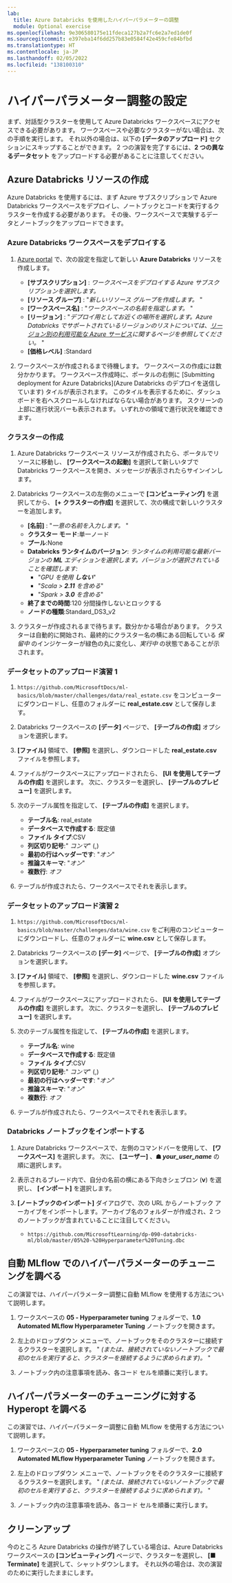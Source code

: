 ```yaml
---
lab:
  title: Azure Databricks を使用したハイパーパラメーターの調整
  module: Optional exercise
ms.openlocfilehash: 9e306580175e11fdeca127b2a7fc6e2a7ed1de0f
ms.sourcegitcommit: e397eba14f6dd257b83e0584f42e459cfe84bfbd
ms.translationtype: HT
ms.contentlocale: ja-JP
ms.lasthandoff: 02/05/2022
ms.locfileid: "138100310"
---
```

# <a name="set-up-for-hyperparameter-tuning"></a>ハイパーパラメーター調整の設定

まず、対話型クラスターを使用して Azure Databricks ワークスペースにアクセスできる必要があります。 ワークスペースや必要なクラスターがない場合は、次の手順を実行します。 それ以外の場合は、以下の **[データのアップロード]** セクションにスキップすることができます。 2 つの演習を完了するには、**2 つの異なるデータセット** をアップロードする必要があることに注意してください。

## <a name="create-azure-databricks-resources"></a>Azure Databricks リソースの作成

Azure Databricks を使用するには、まず Azure サブスクリプションで Azure Databricks ワークスペースをデプロイし、ノートブックとコードを実行するクラスターを作成する必要があります。 その後、ワークスペースで実験するデータとノートブックをアップロードできます。

### <a name="deploy-an-azure-databricks-workspace"></a>Azure Databricks ワークスペースをデプロイする

1. [Azure portal](https://portal.azure.com) で、次の設定を指定して新しい **Azure Databricks** リソースを作成します。
   - **[サブスクリプション]** : *ワークスペースをデプロイする Azure サブスクリプションを選択します。*
   - **[リソース グループ]** : "*新しいリソース グループを作成します。* "
   - **[ワークスペース名]** : "*ワークスペースの名前を指定します。* "
   - **[リージョン]** : "*デプロイ用としてお近くの場所を選択します。Azure Databricks でサポートされているリージョンのリストについては、[リージョン別の利用可能な Azure サービス](https://azure.microsoft.com/regions/services/)に関するページを参照してください。* "
   - **[価格レベル]** :Standard

1. ワークスペースが作成されるまで待機します。 ワークスペースの作成には数分かかります。 ワークスペース作成時に、ポータルの右側に [Submitting deployment for Azure Databricks](Azure Databricks のデプロイを送信しています) タイルが表示されます。 このタイルを表示するために、ダッシュボードを右へスクロールしなければならない場合があります。 スクリーンの上部に進行状況バーも表示されます。 いずれかの領域で進行状況を確認できます。

### <a name="create-a-cluster"></a>クラスターの作成

1. Azure Databricks ワークスペース リソースが作成されたら、ポータルでリソースに移動し、 **[ワークスペースの起動]** を選択して新しいタブで Databricks ワークスペースを開き、メッセージが表示されたらサインインします。

1. Databricks ワークスペースの左側のメニューで **[コンピューティング]** を選択してから、 **[+ クラスターの作成]** を選択して、次の構成で新しいクラスターを追加します。
   - **[名前]** : "*一意の名前を入力します。* "
   - **クラスター モード**:単一ノード
   - **プール**:None
   - **Databricks ランタイムのバージョン**: *ランタイムの利用可能な最新バージョンの **ML** エディションを選択します。バージョンが選択されていることを確認します:*
      - "*GPU を使用 **しない***"
      - "*Scala > **2.11** を含める*"
      - "*Spark > **3.0** を含める*"
   - **終了までの時間**:120 分間操作しないとロックする
   - **ノードの種類**:Standard_DS3_v2

1. クラスターが作成されるまで待ちます。数分かかる場合があります。 クラスターは自動的に開始され、最終的にクラスター名の横にある回転している *保留中* のインジケーターが緑色の丸に変化し、*実行中* の状態であることが示されます。

### <a name="upload-dataset-exercise-1"></a>データセットのアップロード演習 1

1. `https://github.com/MicrosoftDocs/ml-basics/blob/master/challenges/data/real_estate.csv` をコンピューターにダウンロードし、任意のフォルダーに **real_estate.csv** として保存します。

1. Databricks ワークスペースの **[データ]** ページで、 **[テーブルの作成]** オプションを選択します。

1. **[ファイル]** 領域で、 **[参照]** を選択し、ダウンロードした **real_estate.csv** ファイルを参照します。

1. ファイルがワークスペースにアップロードされたら、 **[UI を使用してテーブルの作成]** を選択します。 次に、クラスターを選択し、 **[テーブルのプレビュー]** を選択します。

1. 次のテーブル属性を指定して、 **[テーブルの作成]** を選択します。

    - **テーブル名**: real_estate
    - **データベースで作成する**: 既定値
    - **ファイル タイプ**:CSV
    - **列区切り記号**:" *コンマ*" (,)
    - **最初の行はヘッダーです**: "*オン*"
    - **推論スキーマ**: "*オン*"
    - **複数行**: *オフ*

1. テーブルが作成されたら、ワークスペースでそれを表示します。

### <a name="upload-dataset-exercise-2"></a>データセットのアップロード演習 2

1. `https://github.com/MicrosoftDocs/ml-basics/blob/master/challenges/data/wine.csv` をご利用のコンピューターにダウンロードし、任意のフォルダーに **wine.csv** として保存します。

1. Databricks ワークスペースの **[データ]** ページで、 **[テーブルの作成]** オプションを選択します。

1. **[ファイル]** 領域で、 **[参照]** を選択し、ダウンロードした **wine.csv** ファイルを参照します。

1. ファイルがワークスペースにアップロードされたら、 **[UI を使用してテーブルの作成]** を選択します。 次に、クラスターを選択し、 **[テーブルのプレビュー]** を選択します。

1. 次のテーブル属性を指定して、 **[テーブルの作成]** を選択します。

    - **テーブル名**: wine
    - **データベースで作成する**: 既定値
    - **ファイル タイプ**:CSV
    - **列区切り記号**:" *コンマ*" (,)
    - **最初の行はヘッダーです**: "*オン*"
    - **推論スキーマ**: "*オン*"
    - **複数行**: *オフ*

1. テーブルが作成されたら、ワークスペースでそれを表示します。

### <a name="import-databricks-notebooks"></a>Databricks ノートブックをインポートする

1. Azure Databricks ワークスペースで、左側のコマンドバーを使用して、 **[ワークスペース]** を選択します。 次に、 **[ユーザー]** 、**&#9751; *your_user_name*** の順に選択します。

1. 表示されるブレード内で、自分の名前の横にある下向きシェブロン (**v**) を選択し、 **[インポート]** を選択します。

1. **[ノートブックのインポート]** ダイアログで、次の URL からノートブック アーカイブをインポートします。アーカイブ名のフォルダーが作成され、2 つのノートブックが含まれていることに注目してください。
   - `https://github.com/MicrosoftLearning/dp-090-databricks-ml/blob/master/05%20-%20Hyperparameter%20Tuning.dbc`

## <a name="explore-automated-mlflow-hyperparameter-tuning"></a>自動 MLflow でのハイパーパラメーターのチューニングを調べる

この演習では、ハイパーパラメーター調整に自動 MLflow を使用する方法について説明します。

1. ワークスペースの **05 - Hyperparameter tuning** フォルダーで、**1.0 Automated MLflow Hyperparameter Tuning** ノートブックを開きます。

1. 左上のドロップダウン メニューで、ノートブックをそのクラスターに接続するクラスターを選択します。 " *(または、接続されていないノートブックで最初のセルを実行すると、クラスターを接続するように求められます)。* "

1. ノートブック内の注意事項を読み、各コード セルを順番に実行します。

## <a name="explore-hyperopt-for-hyperparameter-tuning"></a>ハイパーパラメーターのチューニングに対する Hyperopt を調べる

この演習では、ハイパーパラメーター調整に自動 MLflow を使用する方法について説明します。

1. ワークスペースの **05 - Hyperparameter tuning** フォルダーで、**2.0 Automated MLflow Hyperparameter Tuning** ノートブックを開きます。

1. 左上のドロップダウン メニューで、ノートブックをそのクラスターに接続するクラスターを選択します。 " *(または、接続されていないノートブックで最初のセルを実行すると、クラスターを接続するように求められます)。* "

1. ノートブック内の注意事項を読み、各コード セルを順番に実行します。

## <a name="clean-up"></a>クリーンアップ

今のところ Azure Databricks の操作が終了している場合は、Azure Databricks ワークスペースの **[コンピューティング]** ページで、クラスターを選択し、 **[&#9632; Terminate]** を選択して、シャットダウンします。 それ以外の場合は、次の演習のために実行したままにします。
